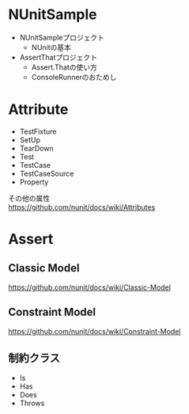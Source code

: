 # NUnitSample

- NUnitSampleプロジェクト
    - NUnitの基本
- AssertThatプロジェクト
    - Assert.Thatの使い方
    - ConsoleRunnerのおためし

# Attribute

- TestFixture
- SetUp
- TearDown
- Test
- TestCase
- TestCaseSource
- Property

その他の属性  
https://github.com/nunit/docs/wiki/Attributes

# Assert

## Classic Model

https://github.com/nunit/docs/wiki/Classic-Model

## Constraint Model

https://github.com/nunit/docs/wiki/Constraint-Model

## 制約クラス

- Is
- Has
- Does
- Throws

